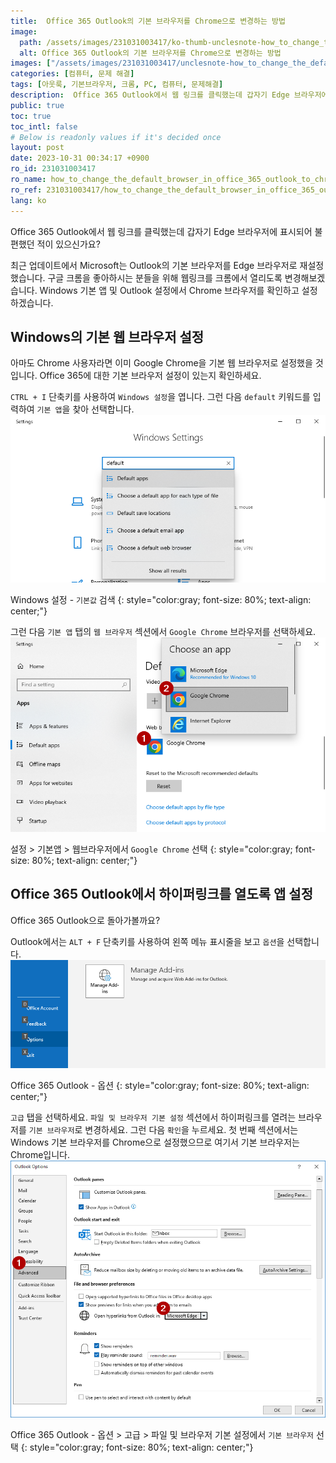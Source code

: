 ```yaml
---
title:  Office 365 Outlook의 기본 브라우저를 Chrome으로 변경하는 방법
image:
  path: /assets/images/231031003417/ko-thumb-unclesnote-how_to_change_the_default_browser_in_office_365_outlook_to_chrome.png
  alt: Office 365 Outlook의 기본 브라우저를 Chrome으로 변경하는 방법
images: ["/assets/images/231031003417/unclesnote-how_to_change_the_default_browser_in_office_365_outlook_to_chrome-windows_settings-search_default.png", "/assets/images/231031003417/unclesnote-how_to_change_the_default_browser_in_office_365_outlook_to_chrome-settings_default_apps_select_google_chrome_on_web_browser.png", "/assets/images/231031003417/unclesnote-how_to_change_the_default_browser_in_office_365_outlook_to_chrome-office_365_outlook-options.png", "/assets/images/231031003417/unclesnote-how_to_change_the_default_browser_in_office_365_outlook_to_chrome-office_365_outlook-options_advanced_select_default_browser_in_file_and_browser_preferences.png"]
categories: [컴퓨터, 문제 해결]
tags: [아웃룩, 기본브라우저, 크롬, PC, 컴퓨터, 문제해결]
description:  Office 365 Outlook에서 웹 링크를 클릭했는데 갑자기 Edge 브라우저에 표시되어 불편했던 적이 있으신가요? 최근 업데이트에서 Microsoft는 Outlook의 기본 브라우저를 Edge 브라우저로 재설정했습니다. 구글 크롬을 좋아하시는 분들을 위해 웹링크를 크롬에서 열리도록 변경해보겠습니다. Windows 기본 앱 및 Outlook 설정에서 Chrome 브라우저를 확인하고 설정하겠습니다.
public: true
toc: true
toc_intl: false
# Below is readonly values if it's decided once
layout: post
date: 2023-10-31 00:34:17 +0900
ro_id: 231031003417
ro_name: how_to_change_the_default_browser_in_office_365_outlook_to_chrome
ro_ref: 231031003417/how_to_change_the_default_browser_in_office_365_outlook_to_chrome
lang: ko
---
```

Office 365 Outlook에서 웹 링크를 클릭했는데 갑자기 Edge 브라우저에 표시되어 불편했던 적이 있으신가요?  

최근 업데이트에서 Microsoft는 Outlook의 기본 브라우저를 Edge 브라우저로 재설정했습니다. 구글 크롬을 좋아하시는 분들을 위해 웹링크를 크롬에서 열리도록 변경해보겠습니다. Windows 기본 앱 및 Outlook 설정에서 Chrome 브라우저를 확인하고 설정하겠습니다.  
## Windows의 기본 웹 브라우저 설정
아마도 Chrome 사용자라면 이미 Google Chrome을 기본 웹 브라우저로 설정했을 것입니다. Office 365에 대한 기본 브라우저 설정이 있는지 확인하세요.  

`CTRL + I` 단축키를 사용하여 `Windows 설정`을 엽니다. 그런 다음 `default` 키워드를 입력하여 `기본 앱`을 찾아 선택합니다.  
![Windows 설정 - `기본값` 검색](/assets/images/231031003417/unclesnote-how_to_change_the_default_browser_in_office_365_outlook_to_chrome-windows_settings-search_default.png)  

Windows 설정 - `기본값` 검색
{: style="color:gray; font-size: 80%; text-align: center;"}

그런 다음 `기본 앱` 탭의 `웹 브라우저` 섹션에서 `Google Chrome` 브라우저를 선택하세요.  
![설정 > 기본앱 > 웹브라우저에서 `Google Chrome` 선택](/assets/images/231031003417/unclesnote-how_to_change_the_default_browser_in_office_365_outlook_to_chrome-settings_default_apps_select_google_chrome_on_web_browser.png)  

설정 > 기본앱 > 웹브라우저에서 `Google Chrome` 선택
{: style="color:gray; font-size: 80%; text-align: center;"}

## Office 365 Outlook에서 하이퍼링크를 열도록 앱 설정
Office 365 Outlook으로 돌아가볼까요?  

Outlook에서는 `ALT + F` 단축키를 사용하여 왼쪽 메뉴 표시줄을 보고 `옵션`을 선택합니다.  
![Office 365 Outlook - 옵션](/assets/images/231031003417/unclesnote-how_to_change_the_default_browser_in_office_365_outlook_to_chrome-office_365_outlook-options.png)  

Office 365 Outlook - 옵션
{: style="color:gray; font-size: 80%; text-align: center;"}

`고급` 탭을 선택하세요. `파일 및 브라우저 기본 설정` 섹션에서 하이퍼링크를 열려는 브라우저를 `기본 브라우저`로 변경하세요. 그런 다음 `확인`을 누르세요. 첫 번째 섹션에서는 Windows 기본 브라우저를 Chrome으로 설정했으므로 여기서 기본 브라우저는 Chrome입니다.  
![Office 365 Outlook - 옵션 > 고급 > 파일 및 브라우저 기본 설정에서 `기본 브라우저` 선택](/assets/images/231031003417/unclesnote-how_to_change_the_default_browser_in_office_365_outlook_to_chrome-office_365_outlook-options_advanced_select_default_browser_in_file_and_browser_preferences.png)  

Office 365 Outlook - 옵션 > 고급 > 파일 및 브라우저 기본 설정에서 `기본 브라우저` 선택
{: style="color:gray; font-size: 80%; text-align: center;"}

